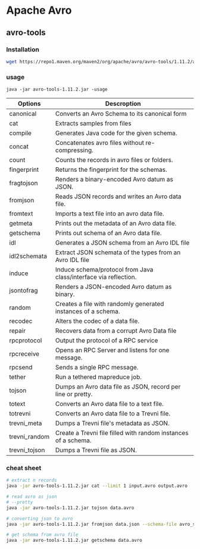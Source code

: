# Apache Avro

## avro-tools

### Installation

```bash
wget https://repo1.maven.org/maven2/org/apache/avro/avro-tools/1.11.2/avro-tools-1.11.2.jar .
```

### usage

`java -jar avro-tools-1.11.2.jar -usage`

| Options | Descroption |
| --- | --- |
|    canonical |  Converts an Avro Schema to its canonical form |
|          cat |  Extracts samples from files |
|      compile |  Generates Java code for the given schema. |
|       concat |  Concatenates avro files without re-compressing. |
|        count |  Counts the records in avro files or folders. |
|  fingerprint |  Returns the fingerprint for the schemas. |
|   fragtojson |  Renders a binary-encoded Avro datum as JSON. |
|     fromjson |  Reads JSON records and writes an Avro data file. |
|     fromtext |  Imports a text file into an avro data file. |
|      getmeta |  Prints out the metadata of an Avro data file. |
|    getschema |  Prints out schema of an Avro data file. |
|          idl |  Generates a JSON schema from an Avro IDL file |
| idl2schemata |  Extract JSON schemata of the types from an Avro IDL file |
|       induce |  Induce schema/protocol from Java class/interface via reflection. |
|   jsontofrag |  Renders a JSON-encoded Avro datum as binary. |
|       random |  Creates a file with randomly generated instances of a schema. |
|      recodec |  Alters the codec of a data file. |
|       repair |  Recovers data from a corrupt Avro Data file |
|  rpcprotocol |  Output the protocol of a RPC service |
|   rpcreceive |  Opens an RPC Server and listens for one message. |
|      rpcsend |  Sends a single RPC message. |
|       tether |  Run a tethered mapreduce job. |
|       tojson |  Dumps an Avro data file as JSON, record per line or pretty. |
|       totext |  Converts an Avro data file to a text file. |
|     totrevni |  Converts an Avro data file to a Trevni file. |
|  trevni_meta |  Dumps a Trevni file's metadata as JSON. |
|trevni_random |  Create a Trevni file filled with random instances of a schema. |
|trevni_tojson |  Dumps a Trevni file as JSON. |

### cheat sheet

```bash
# extract n records
java -jar avro-tools-1.11.2.jar cat --limit 1 input.avro output.avro

# read avro as json
# --pretty
java -jar avro-tools-1.11.2.jar tojson data.avro

# converting json to avro
java -jar avro-tools-1.11.2.jar fromjson data.json --schema-file avro_schema.avsc

# get schema from avro file
java -jar avro-tools-1.11.2.jar getschema data.avro
```